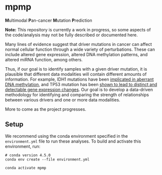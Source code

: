 # mpmp

**M**ultimodal **P**an-cancer **M**utation **P**rediction

**Note:** This repository is currently a work in progress, so some aspects of
the code/analysis may not be fully described or documented here.

Many lines of evidence suggest that driver mutations in cancer can affect
normal cellular function through a wide variety of perturbations. These can
include altered gene expression, altered DNA methylation patterns, and altered
miRNA function, among others.

Thus, if our goal is to identify samples with a given driver mutation, it is
plausible that different data modalities will contain different amounts of
information. For example, IDH1 mutations have been [implicated in aberrant DNA
methylation](https://doi.org/10.1038/s41598-019-53262-7), and TP53 mutation
has been [shown to lead to distinct and detectable gene expression changes](
https://doi.org/10.1016/j.celrep.2018.03.076). Our goal is to develop a
data-driven methodology for identifying and comparing the strength of
relationships between various drivers and one or more data modalities.

More to come as the project progresses.

## Setup

We recommend using the conda environment specified in the `environment.yml` file
to run these analyses. To build and activate this environment, run:

```shell
# conda version 4.5.0
conda env create --file environment.yml

conda activate mpmp
```


